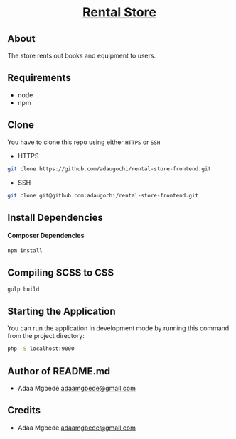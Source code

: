 <h1 align="center">
    <a href="https://macadaa.herokuapp.com/" target="_blank">
        Rental Store
    </a>
</h1>

## About
The store rents out books and equipment to users.


## Requirements
- node
- npm

## Clone
You have to clone this repo using either `HTTPS` or `SSH`

- HTTPS
```bash
git clone https://github.com/adaugochi/rental-store-frontend.git
```

- SSH
```bash
git clone git@github.com:adaugochi/rental-store-frontend.git
```

## Install Dependencies
#### Composer Dependencies
```bash
npm install
```

## Compiling SCSS to CSS
```bash
gulp build
```

## Starting the Application
You can run the application in development mode by running this command from the project directory:

```bash
php -S localhost:9000
```

## Author of README.md
- Adaa Mgbede <adaamgbede@gmail.com>

## Credits
- Adaa Mgbede <adaamgbede@gmail.com>
